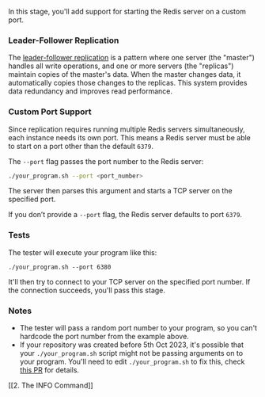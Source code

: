 In this stage, you'll add support for starting the Redis server on a custom port.

### Leader-Follower Replication

The [leader-follower replication](https://redis.io/docs/latest/operate/oss_and_stack/management/replication/) is a pattern where one server (the "master") handles all write operations, and one or more servers (the "replicas") maintain copies of the master's data. When the master changes data, it automatically copies those changes to the replicas. This system provides data redundancy and improves read performance.

### Custom Port Support

Since replication requires running multiple Redis servers simultaneously, each instance needs its own port. This means a Redis server must be able to start on a port other than the default `6379`.

The `--port` flag passes the port number to the Redis server:

```bash
./your_program.sh --port <port_number>
```

The server then parses this argument and starts a TCP server on the specified port.

If you don’t provide a `--port` flag, the Redis server defaults to port `6379`.

### Tests

The tester will execute your program like this:

```
./your_program.sh --port 6380
```

It'll then try to connect to your TCP server on the specified port number. If the connection succeeds, you'll pass this stage.

### Notes

- The tester will pass a random port number to your program, so you can't hardcode the port number from the example above.
- If your repository was created before 5th Oct 2023, it's possible that your `./your_program.sh` script might not be passing arguments on to your program. You'll need to edit `./your_program.sh` to fix this, check [this PR](https://github.com/codecrafters-io/build-your-own-redis/pull/89/files) for details.

[[2. The INFO Command]]